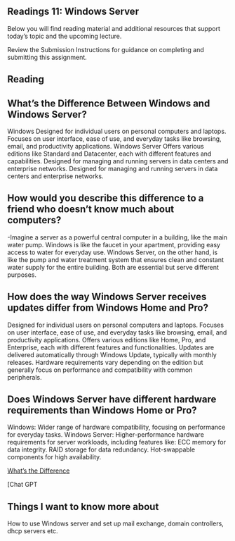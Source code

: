 ## Readings 11: Windows Server

Below you will find reading material and additional resources that support today’s topic and the upcoming lecture.

Review the Submission Instructions for guidance on completing and submitting this assignment.

## Reading

## What’s the Difference Between Windows and Windows Server?
Windows
Designed for individual users on personal computers and laptops.
Focuses on user interface, ease of use, and everyday tasks like browsing, email, and productivity applications.
	Windows Server
Offers various editions like Standard and Datacenter, each with different features and capabilities.
Designed for managing and running servers in data centers and enterprise networks.
Designed for managing and running servers in data centers and enterprise networks.
## How would you describe this difference to a friend who doesn’t know much about computers?

-Imagine a server as a powerful central computer in a building, like the main water pump. Windows is like the faucet in your apartment, providing easy access to water for everyday use. Windows Server, on the other hand, is like the pump and water treatment system that ensures clean and constant water supply for the entire building. Both are essential but serve different purposes.

## How does the way Windows Server receives updates differ from Windows Home and Pro?
Designed for individual users on personal computers and laptops.
Focuses on user interface, ease of use, and everyday tasks like browsing, email, and productivity applications.
Offers various editions like Home, Pro, and Enterprise, each with different features and functionalities.
Updates are delivered automatically through Windows Update, typically with monthly releases.
Hardware requirements vary depending on the edition but generally focus on performance and compatibility with common peripherals.


## Does Windows Server have different hardware requirements than Windows Home or Pro?
Windows: Wider range of hardware compatibility, focusing on performance for everyday tasks.
Windows Server: Higher-performance hardware requirements for server workloads, including features like:
ECC memory for data integrity.
RAID storage for data redundancy.
Hot-swappable components for high availability.


[What’s the Difference](https://www.howtogeek.com/404763/whats-the-difference-between-windows-and-windows-server/) 

[Chat GPT[](https://chat.openai.com/share/5b4665a4-7798-47a8-bc01-33c6319ad048) 

## Things I want to know more about

How to use Windows server and set up mail exchange, domain controllers, dhcp servers etc.
